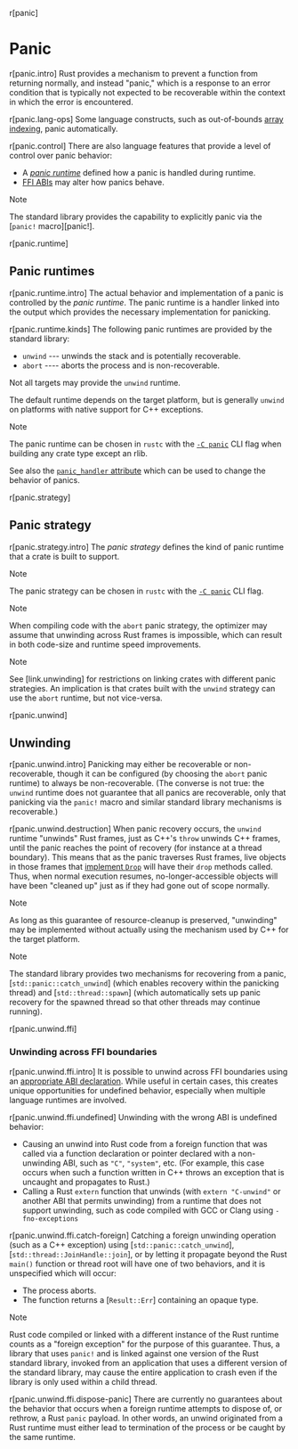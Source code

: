 r[panic]
# Panic

r[panic.intro]
Rust provides a mechanism to prevent a function from returning normally, and instead "panic," which is a response to an error condition that is typically not expected to be recoverable within the context in which the error is encountered.

r[panic.lang-ops]
Some language constructs, such as out-of-bounds [array indexing], panic automatically.

r[panic.control]
There are also language features that provide a level of control over panic behavior:

* A [_panic runtime_](#panic-runtimes) defined how a panic is handled during runtime.
* [FFI ABIs](items/functions.md#unwinding) may alter how panics behave.

> [!NOTE]
> The standard library provides the capability to explicitly panic via the [`panic!` macro][panic!].

r[panic.runtime]
## Panic runtimes

r[panic.runtime.intro]
The actual behavior and implementation of a panic is controlled by the _panic runtime_. The panic runtime is a handler linked into the output which provides the necessary implementation for panicking.

r[panic.runtime.kinds]
The following panic runtimes are provided by the standard library:

* `unwind` --- unwinds the stack and is potentially recoverable.
* `abort` ---- aborts the process and is non-recoverable.

Not all targets may provide the `unwind` runtime.

The default runtime depends on the target platform, but is generally `unwind` on platforms with native support for C++ exceptions.

> [!NOTE]
> The panic runtime can be chosen in `rustc` with the [`-C panic`] CLI flag when building any crate type except an rlib.

See also the [`panic_handler` attribute](runtime.md#the-panic_handler-attribute) which can be used to change the behavior of panics.

r[panic.strategy]
## Panic strategy

r[panic.strategy.intro]
The _panic strategy_ defines the kind of panic runtime that a crate is built to support.

> [!NOTE]
> The panic strategy can be chosen in `rustc` with the [`-C panic`] CLI flag.

> [!NOTE]
> When compiling code with the `abort` panic strategy, the optimizer may assume that unwinding across Rust frames is impossible, which can result in both code-size and runtime speed improvements.

> [!NOTE]
> See [link.unwinding] for restrictions on linking crates with different panic strategies. An implication is that crates built with the `unwind` strategy can use the `abort` runtime, but not vice-versa.

r[panic.unwind]
## Unwinding

r[panic.unwind.intro]
Panicking may either be recoverable or non-recoverable, though it can be configured (by choosing the `abort` panic runtime) to always be non-recoverable. (The converse is not true: the `unwind` runtime does not guarantee that all panics are recoverable, only that panicking via the `panic!` macro and similar standard library mechanisms is recoverable.)

r[panic.unwind.destruction]
When panic recovery occurs, the `unwind` runtime "unwinds" Rust frames, just as C++'s `throw` unwinds C++ frames, until the panic reaches the point of recovery (for instance at a thread boundary). This means that as the panic traverses Rust frames, live objects in those frames that [implement `Drop`][destructors] will have their `drop` methods called. Thus, when normal execution resumes, no-longer-accessible objects will have been "cleaned up" just as if they had gone out of scope normally.

> [!NOTE]
> As long as this guarantee of resource-cleanup is preserved, "unwinding" may be implemented without actually using the mechanism used by C++ for the target platform.

> [!NOTE]
> The standard library provides two mechanisms for recovering from a panic, [`std::panic::catch_unwind`] (which enables recovery within the panicking thread) and [`std::thread::spawn`] (which automatically sets up panic recovery for the spawned thread so that other threads may continue running).

r[panic.unwind.ffi]
### Unwinding across FFI boundaries

r[panic.unwind.ffi.intro]
It is possible to unwind across FFI boundaries using an [appropriate ABI declaration][unwind-abi]. While useful in certain cases, this creates unique opportunities for undefined behavior, especially when multiple language runtimes are involved.

r[panic.unwind.ffi.undefined]
Unwinding with the wrong ABI is undefined behavior:

* Causing an unwind into Rust code from a foreign function that was called via a function declaration or pointer declared with a non-unwinding ABI, such as `"C"`, `"system"`, etc. (For example, this case occurs when such a function written in C++ throws an exception that is uncaught and propagates to Rust.)
* Calling a Rust `extern` function that unwinds (with `extern "C-unwind"` or another ABI that permits unwinding) from a runtime that does not support unwinding, such as code compiled with GCC or Clang using `-fno-exceptions`

r[panic.unwind.ffi.catch-foreign]
Catching a foreign unwinding operation (such as a C++ exception) using [`std::panic::catch_unwind`], [`std::thread::JoinHandle::join`], or by letting it propagate beyond the Rust `main()` function or thread root will have one of two behaviors, and it is unspecified which will occur:

* The process aborts.
* The function returns a [`Result::Err`] containing an opaque type.

> [!NOTE]
>  Rust code compiled or linked with a different instance of the Rust runtime counts as a "foreign exception" for the purpose of this guarantee. Thus, a library that uses `panic!` and is linked against one version of the Rust standard library, invoked from an application that uses a different version of the standard library, may cause the entire application to crash even if the library is only used within a child thread.

r[panic.unwind.ffi.dispose-panic]
There are currently no guarantees about the behavior that occurs when a foreign runtime attempts to dispose of, or rethrow, a Rust `panic` payload. In other words, an unwind originated from a Rust runtime must either lead to termination of the process or be caught by the same runtime.

[array indexing]: expressions/array-expr.md#array-and-slice-indexing-expressions
[destructors]: destructors.md
[runtime]: runtime.md
[unwind-abi]: items/functions.md#unwinding
[`-C panic`]: ../rustc/codegen-options/index.html#panic
